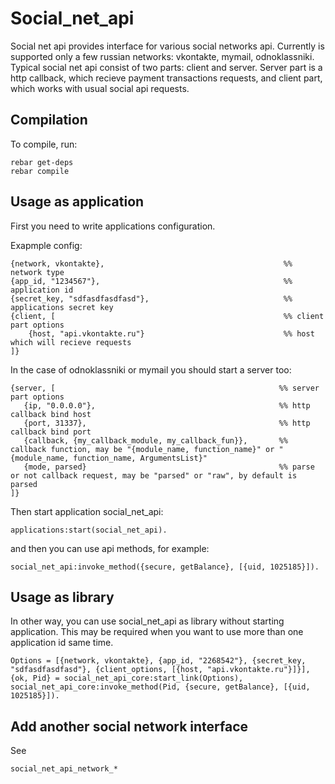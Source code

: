 Social_net_api
==============

Social net api provides interface for various social networks api.
Currently is supported only a few russian networks: vkontakte, mymail, odnoklassniki.
Typical social net api consist of two parts: client and server.
Server part is a http callback, which recieve payment transactions requests,
and client part, which works with usual social api requests.

Compilation
-----------

To compile, run:

    rebar get-deps
    rebar compile

Usage as application
--------------------

First you need to write applications configuration.

Exapmple config:

    {network, vkontakte},                                        %% network type
    {app_id, "1234567"},                                         %% application id
    {secret_key, "sdfasdfasdfasd"},                              %% applications secret key
    {client, [                                                   %% client part options
        {host, "api.vkontakte.ru"}                               %% host which will recieve requests
    ]}

In the case of odnoklassniki or mymail you should start a server too:

    {server, [                                                  %% server part options
       {ip, "0.0.0.0"},                                         %% http callback bind host
       {port, 31337},                                           %% http callback bind port
       {callback, {my_callback_module, my_callback_fun}},       %% callback function, may be "{module_name, function_name}" or "{module_name, function_name, ArgumentsList}"
       {mode, parsed}                                           %% parse or not callback request, may be "parsed" or "raw", by default is parsed
    ]}

Then start application social_net_api:

    applications:start(social_net_api).

and then you can use api methods, for example:

    social_net_api:invoke_method({secure, getBalance}, [{uid, 1025185}]).

Usage as library
----------------

In other way, you can use social_net_api as library without starting application.
This may be required when you want to use more than one application id same time.

    Options = [{network, vkontakte}, {app_id, "2268542"}, {secret_key, "sdfasdfasdfasd"}, {client_options, [{host, "api.vkontakte.ru"}]}],
    {ok, Pid} = social_net_api_core:start_link(Options),
    social_net_api_core:invoke_method(Pid, {secure, getBalance}, [{uid, 1025185}]).

Add another social network interface
------------------------------------
See

    social_net_api_network_*

